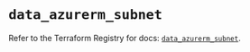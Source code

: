 # `data_azurerm_subnet`

Refer to the Terraform Registry for docs: [`data_azurerm_subnet`](https://registry.terraform.io/providers/hashicorp/azurerm/4.47.0/docs/data-sources/subnet).
